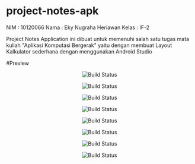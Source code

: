 # project-notes-apk

NIM   : 10120066
Nama  : Eky Nugraha Heriawan
Kelas : IF-2

Project Notes Application ini dibuat untuk memenuhi salah satu tugas mata kuliah
"Aplikasi Komputasi Bergerak" yaitu dengan membuat Layout Kalkulator sederhana
dengan menggunakan Android Studio

#Preview

<p align="center">
    <img src="about.jpg" alt="Build Status">
</p>

<p align="center">
    <img src="add note.jpg" alt="Build Status">
</p>

<p align="center">
    <img src="home.jpg" alt="Build Status">
</p>

<p align="center">
    <img src="splashscreen.jpg" alt="Build Status">
</p>

<p align="center">
    <img src="update delete.jpg" alt="Build Status">
</p>

<p align="center">
    <img src="welcome1.jpg" alt="Build Status">
</p>

<p align="center">
    <img src="welcome2.jpg" alt="Build Status">
</p>

<p align="center">
    <img src="welcome3.jpg" alt="Build Status">
</p>
